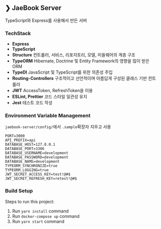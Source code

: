 ## ❯ JaeBook Server

TypeScript와 Express를 사용해서 만든 서버

### TechStack

- **Express**
- **TypeScript**
- **Structure** 컨트롤러, 서비스, 리포지토리, 모델, 미들웨어의 계층 구조
- **TypeORM** Hibernate, Doctrine 및 Entity Framework의 영향을 많이 받은 ORM
- **TypeDI** JavaScript 및 TypeScript를 위한 의존성 주입
- **Routing-Controllers** 구조적이고 선언적이며 아름답게 구성된 클래스 기반 컨트롤러
- **JWT** AccessToken, RefreshToken을 이용
- **ESLint, Prettier** 코드 스타일 일관성 유지
- **Jest** 테스트 코드 작성

### Environment Variable Management

`jaebook-server/config/`에서 `.sample`확장자 지우고 사용

```env
PORT=3000
API_PREFIX=api
DATABASE_HOST=127.0.0.1
DATABASE_PORT=3306
DATABASE_USERNAME=development
DATABASE_PASSWORD=development
DATABASE_NAME=development
TYPEORM_SYNCHRONIZE=true
TYPEORM_LOGGING=true
JWT_SECRET_ACCESS_KEY=test!@#$
JWT_SECRET_REFRESH_KEY=retest!@#$
```

### Build Setup

Steps to run this project:

1. Run `yarn install` command
2. Run `docker-compose up` command
3. Run `yarn start` command
